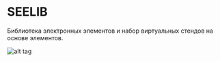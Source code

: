 SEELIB
===================

Библиотека электронных элементов и набор виртуальных стендов на основе элементов.

![alt tag](https://)